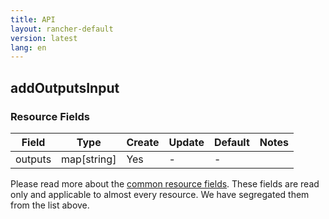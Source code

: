 ```yaml
---
title: API
layout: rancher-default
version: latest
lang: en
---
```


## addOutputsInput



### Resource Fields

Field | Type | Create | Update | Default | Notes
---|---|---|---|---|---
outputs | map[string] | Yes | - | - | 


Please read more about the [common resource fields]({{site.baseurl}}/rancher/{{page.version}}/{{page.lang}}/api/common/). 
These fields are read only and applicable to almost every resource. We have segregated them from the list above.







